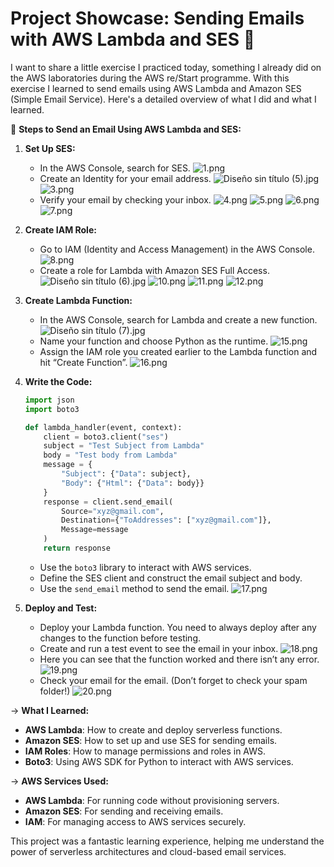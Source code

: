 # Project Showcase: Sending Emails with AWS Lambda and SES 📧

I want to share a little exercise I practiced today, something I already did on the AWS laboratories during the AWS re/Start programme. With this exercise I learned to send emails using AWS Lambda and Amazon SES (Simple Email Service). Here's a detailed overview of what I did and what I learned.

🔎 **Steps to Send an Email Using AWS Lambda and SES:**

1. **Set Up SES:**

   - In the AWS Console, search for SES.
     ![1.png](Project%20Showcase%20Sending%20Emails%20with%20AWS%20Lambda%20an%2053e896678a1c4c49b1585e2c8723c622/1.png)
   - Create an Identity for your email address.
     ![Diseño sin título (5).jpg](<Project%20Showcase%20Sending%20Emails%20with%20AWS%20Lambda%20an%2053e896678a1c4c49b1585e2c8723c622/Diseo_sin_ttulo_(5).jpg>)
     ![3.png](Project%20Showcase%20Sending%20Emails%20with%20AWS%20Lambda%20an%2053e896678a1c4c49b1585e2c8723c622/3.png)
   - Verify your email by checking your inbox.
     ![4.png](Project%20Showcase%20Sending%20Emails%20with%20AWS%20Lambda%20an%2053e896678a1c4c49b1585e2c8723c622/4.png)
     ![5.png](Project%20Showcase%20Sending%20Emails%20with%20AWS%20Lambda%20an%2053e896678a1c4c49b1585e2c8723c622/5.png)
     ![6.png](Project%20Showcase%20Sending%20Emails%20with%20AWS%20Lambda%20an%2053e896678a1c4c49b1585e2c8723c622/6.png)
     ![7.png](Project%20Showcase%20Sending%20Emails%20with%20AWS%20Lambda%20an%2053e896678a1c4c49b1585e2c8723c622/7.png)

1. **Create IAM Role:**

   - Go to IAM (Identity and Access Management) in the AWS Console.
     ![8.png](Project%20Showcase%20Sending%20Emails%20with%20AWS%20Lambda%20an%2053e896678a1c4c49b1585e2c8723c622/8.png)
   - Create a role for Lambda with Amazon SES Full Access.
     ![Diseño sin título (6).jpg](Project%20Showcase%20Sending%20Emails%20with%20AWS%20Lambda%20an%2053e896678a1c4c49b1585e2c8723c622/97a02a19-dc07-450c-95e4-ce915153e9c0.png)
     ![10.png](Project%20Showcase%20Sending%20Emails%20with%20AWS%20Lambda%20an%2053e896678a1c4c49b1585e2c8723c622/10.png)
     ![11.png](Project%20Showcase%20Sending%20Emails%20with%20AWS%20Lambda%20an%2053e896678a1c4c49b1585e2c8723c622/11.png)
     ![12.png](Project%20Showcase%20Sending%20Emails%20with%20AWS%20Lambda%20an%2053e896678a1c4c49b1585e2c8723c622/12.png)

1. **Create Lambda Function:**
   - In the AWS Console, search for Lambda and create a new function.
     ![Diseño sin título (7).jpg](Project%20Showcase%20Sending%20Emails%20with%20AWS%20Lambda%20an%2053e896678a1c4c49b1585e2c8723c622/fe7e6f10-3391-4d06-9c78-59492810b082.png)
   - Name your function and choose Python as the runtime.
     ![15.png](Project%20Showcase%20Sending%20Emails%20with%20AWS%20Lambda%20an%2053e896678a1c4c49b1585e2c8723c622/15.png)
   - Assign the IAM role you created earlier to the Lambda function and hit “Create Function”.
     ![16.png](Project%20Showcase%20Sending%20Emails%20with%20AWS%20Lambda%20an%2053e896678a1c4c49b1585e2c8723c622/16.png)
1. **Write the Code:**

   ```python
   import json
   import boto3

   def lambda_handler(event, context):
       client = boto3.client("ses")
       subject = "Test Subject from Lambda"
       body = "Test body from Lambda"
       message = {
           "Subject": {"Data": subject},
           "Body": {"Html": {"Data": body}}
       }
       response = client.send_email(
           Source="xyz@gmail.com",
           Destination={"ToAddresses": ["xyz@gmail.com"]},
           Message=message
       )
       return response
   ```

   - Use the `boto3` library to interact with AWS services.
   - Define the SES client and construct the email subject and body.
   - Use the `send_email` method to send the email.
     ![17.png](Project%20Showcase%20Sending%20Emails%20with%20AWS%20Lambda%20an%2053e896678a1c4c49b1585e2c8723c622/17.png)

1. **Deploy and Test:**
   - Deploy your Lambda function. You need to always deploy after any changes to the function before testing.
   - Create and run a test event to see the email in your inbox.
     ![18.png](Project%20Showcase%20Sending%20Emails%20with%20AWS%20Lambda%20an%2053e896678a1c4c49b1585e2c8723c622/18.png)
   - Here you can see that the function worked and there isn’t any error.
     ![19.png](Project%20Showcase%20Sending%20Emails%20with%20AWS%20Lambda%20an%2053e896678a1c4c49b1585e2c8723c622/19.png)
   - Check your email for the email. (Don’t forget to check your spam folder!)
     ![20.png](Project%20Showcase%20Sending%20Emails%20with%20AWS%20Lambda%20an%2053e896678a1c4c49b1585e2c8723c622/20.png)

→ **What I Learned:**

- **AWS Lambda**: How to create and deploy serverless functions.
- **Amazon SES**: How to set up and use SES for sending emails.
- **IAM Roles**: How to manage permissions and roles in AWS.
- **Boto3**: Using AWS SDK for Python to interact with AWS services.

→ **AWS Services Used:**

- **AWS Lambda**: For running code without provisioning servers.
- **Amazon SES**: For sending and receiving emails.
- **IAM**: For managing access to AWS services securely.

This project was a fantastic learning experience, helping me understand the power of serverless architectures and cloud-based email services.

